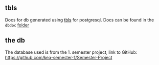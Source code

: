## tbls
Docs for db generated using [tbls](https://github.com/k1LoW/tbls) for postgresql. Docs can be found in the `dbdoc` [folder](https://github.com/Moshizzl3/sysint/blob/main/08a_document_a_database/dbdoc/README.md)

## the db
The database used is from the 1. semester project, link to GitHub: <https://github.com/kea-semester-1/Semester-Project>

